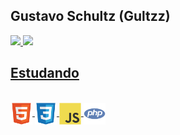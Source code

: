## Gustavo Schultz (Gultzz)
 <div>
  <a href="https://github.com/Gultzz">
  <img height="180em" src="https://github-readme-stats.vercel.app/api?username=Gultzz&show_icons=true&theme=radical&include_all_commits=true&count_private=true&icon_color=fd418d"/>
  <img height="180em" src="https://github-readme-stats.vercel.app/api/top-langs/?username=Gultzz&layout=compact&langs_count=7&theme=radical"/>
</div>
 
 ## Estudando
 
<div style="display: inline_block"><br>
  <img align="center" alt="Gultzz-HTML" height="35" src="https://raw.githubusercontent.com/devicons/devicon/master/icons/html5/html5-original.svg">
  <img align="center" alt="Gultzz-CSS" height="35" src="https://raw.githubusercontent.com/devicons/devicon/master/icons/css3/css3-original.svg">
  <img align="center" alt="Gultzz-Js" height="35" src="https://raw.githubusercontent.com/devicons/devicon/master/icons/javascript/javascript-original.svg">
  <img align="center" alt="Gultzz-Js" height="35" src="https://raw.githubusercontent.com/devicons/devicon/master/icons/php/php-plain.svg">
</div>
 
 ##
 
 
